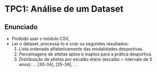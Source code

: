 # TPC1: Análise de um Dataset

## Enunciado

- Proibido usar o módulo CSV;
- Ler o dataset, processá-lo e criar os seguintes resultados:
    1. Lista ordenada alfabeticamente das modalidades desportivas.
    2. Percentagens de atletas aptos e inaptos para a prática desportiva.
    3. Distribuição de atletas por escalão etário (escalão = intervalo de 5 anos): ... [30-34], [35-39], ...